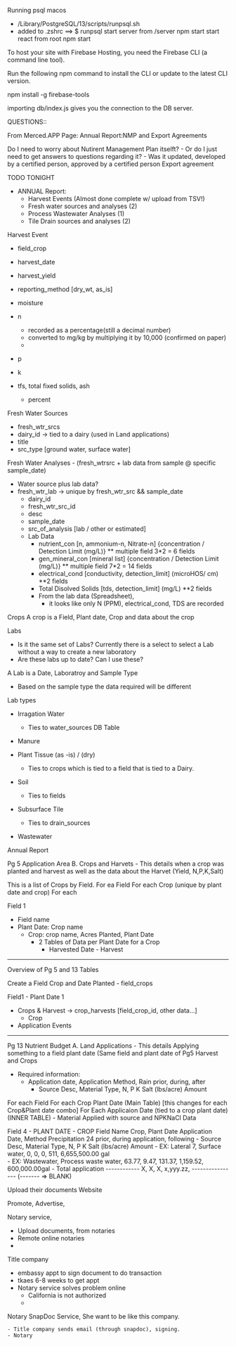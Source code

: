 Running psql macos 
- /Library/PostgreSQL/13/scripts/runpsql.sh
- added to .zshrc ==> $ runpsql
start server from /server npm start
start react from root npm start


To host your site with Firebase Hosting, you need the Firebase CLI (a command line tool).

Run the following npm command to install the CLI or update to the latest CLI version.

npm install -g firebase-tools



importing db/index.js gives you the connection to the DB server.

QUESTIONS::

  From Merced.APP Page: Annual Report:NMP and Export Agreements
  
  Do I need to worry about Nutirent Management Plan itselft?
    - Or do I just need to get answers to questions regarding it? 
      - Was it updated, developed by a certified person, approved by a certified person
    Export agreement






TODO TONIGHT
- ANNUAL Report:
  - Harvest Events (Almost done complete w/ upload from TSV!)
  - Fresh water sources and analyses (2)
  - Process Wastewater Analyses (1)
  - Tile Drain sources and analyses (2)



Harvest Event
  - field_crop
  - harvest_date
  - harvest_yield
  - reporting_method [dry_wt, as_is]
  - moisture 
  - n
    - recorded as a percentage(still a decimal number)
    - converted to mg/kg by multiplying it by 10,000 (confirmed on paper)
    - 
  - p
  - k

  - tfs, total fixed solids, ash
    - percent




Fresh Water Sources
- fresh_wtr_srcs
 - dairy_id -> tied to a dairy (used in Land applications)
 - title
 - src_type [ground water, surface water]


Fresh Water Analyses - (fresh_wtrsrc + lab data from sample @ specific sample_date)
  - Water source plus lab data?
- fresh_wtr_lab -> unique by fresh_wtr_src && sample_date
  - dairy_id 
  - fresh_wtr_src_id
  - desc
  - sample_date
  - src_of_analysis [lab / other or estimated]
  - Lab Data
    - nutrient_con [n, ammonium-n, Nitrate-n] {concentration / Detection Limit (mg/L)} ** multiple field 3*2 = 6 fields   
    - gen_mineral_con [mineral list] {concentration / Detection Limit (mg/L)} ** multiple field 7*2 = 14 fields
    - electrical_cond [conductivity, detection_limit] (microHOS/ cm) **2 fields
    - Total Disolved Solids [tds, detection_limit] (mg/L) **2 fields
    - From the lab data (Spreadsheet),
        - it looks like only N (PPM), electrical_cond, TDS are recorded
    




Crops
A crop is a Field, Plant date, Crop and data about the crop

Labs
  - Is it the same set of Labs? Currently there is a select to select a Lab without a way to create a new laboratory
  - Are these labs up to date? Can I use these?

A Lab is a Date, Laboratroy and Sample Type
- Based on the sample type the data required will be different

Lab types
- Irragation Water
  - Ties to water_sources DB Table
- Manure
- Plant Tissue (as -is) / (dry)
  - Ties to crops which is tied to a field that is tied to a Dairy.
- Soil
  - Ties to  fields
- Subsurface Tile
  - Ties to drain_sources

- Wastewater


Annual Report



Pg 5 Application Area
B. Crops and Harvets - This details when a crop was planted and harvest as well as the data about the Harvet (Yield, N,P,K,Salt)

This is a list of Crops by Field.
For ea Field
  For each Crop (unique by plant date and crop)
    For each

Field 1
  - Field name
  - Plant Date: Crop name
      - Crop: crop name, Acres Planted, Plant Date
        - 2 Tables of Data per Plant Date for a Crop
          - Harvested Date - Harvest 



-----------------------------------------------------------------------------------------------
Overview of Pg 5 and 13 Tables

Create a Field Crop and Date Planted - field_crops

Field1 - Plant Date 1
  - Crops & Harvest -> crop_harvests [field_crop_id, other data...]
    - Crop 
  - Application Events


-----------------------------------------------------------------------------------------------

Pg 13 Nutrient Budget
A. Land Applications - This details Applying something to a field plant date (Same field and plant date of Pg5 Harvest and Crops
- Required information: 
  - Application date, Application Method, Rain prior, during, after
    - Source Desc, Material Type,           N,     P     K       Salt (lbs/acre)    Amount

For each Field
  For each Crop Plant Date (Main Table) [this changes for each Crop&Plant date combo]
    For Each Applicaion Date (tied to a crop plant date) (INNER TABLE)
      - Material Applied with source and NPKNaCl Data

Field 4 - PLANT DATE - CROP
  Field Name
  Crop,                                                   Plant Date
  Application Date, Method Precipitation 24 prior, during application, following
    - Source Desc, Material Type,           N,     P     K       Salt (lbs/acre)    Amount
    - EX: Lateral 7, Surface water,         0,     0,    0,      511,               6,655,500.00 gal    
    - EX: Wastewater, Process waste water,  63.77, 9.47, 131.37, 1,159.52,          600,000.00gal
    - Total application ------------        X,     X,    X,      x,yyy.zz,         ----------------    (------- => BLANK)





Upload their documents
Website

Promote, Advertise, 

Notary service, 
  - Upload documents, from notaries
  - Remote online notaries
  - 


Title company
  - embassy appt to sign document to do transaction
  - tkaes 6-8 weeks to get appt
  - Notary service solves problem online
    - California is not authorized
    - 

  Notary SnapDoc Service, She want to be like this company.

    - Title company sends email (through snapdoc), signing.
    - Notary 